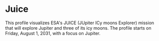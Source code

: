 # Juice
This profile visualizes ESA's JUICE (JUpiter ICy moons Explorer) mission that will explore Jupiter and three of its icy moons. The profile starts on Friday, August 1, 2031, with a focus on Jupiter.
